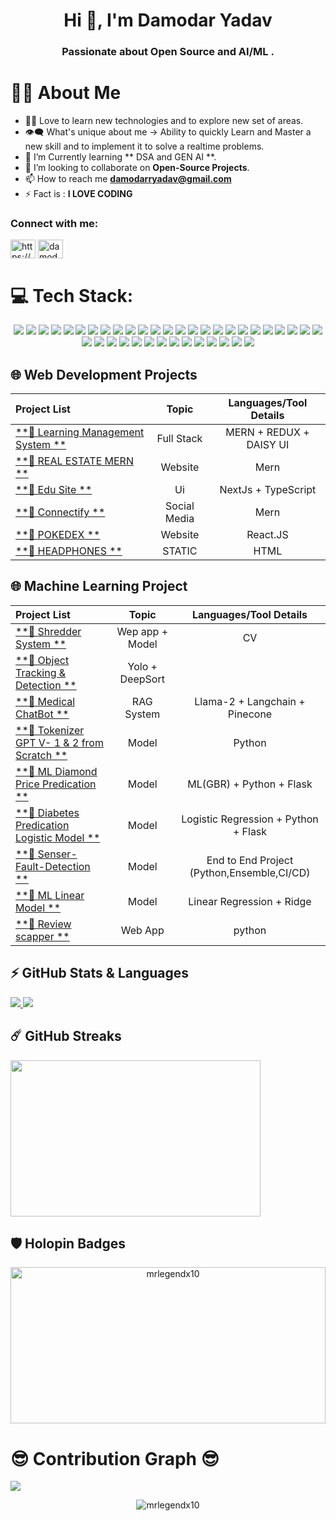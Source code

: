 <!-- # ![GitHub Banner](https://github.com/Alkaison/Alkaison/assets/98116504/e5a4cb56-1eb4-4a36-8f5b-cefffdfbd074)-->
<h1 align="center">Hi 👋, I'm Damodar Yadav</h1>
<h3 align="center">Passionate about Open Source and AI/ML .</h3>

 # 🙋‍♂️ About Me
<!-- <div><img align="right" src="https://stats.quine.sh/daemonX10/github?theme=dark" title="Quine Stats Card" alt="logo" height="330" width="320"></div> -->

- 👨‍💻 Love to learn new technologies and to explore new set of areas.
- 👁‍🗨 What's unique about me → Ability to quickly Learn and Master
  a new skill and to implement it to solve a realtime problems.
- 📘 I’m Currently learning ** DSA and GEN AI **.
- 👯 I’m looking to collaborate on **Open-Source Projects**.
- 📫 How to reach me **damodarryadav@gmail.com**
- ⚡ Fact is : **I LOVE CODING**


<h3 align="left">Connect with me:</h3>
<p align="left">
<a href="https://linkedin.com/in/https://www.linkedin.com/in/damodar-yadav-690425177" target="blank"><img align="center" src="https://raw.githubusercontent.com/rahuldkjain/github-profile-readme-generator/master/src/images/icons/Social/linked-in-alt.svg" alt="https://www.linkedin.com/in/damodar-yadav-690425177" height="30" width="40" /></a>
<a href="https://www.codechef.com/users/damodarryadav" target="blank"><img align="center" src="https://cdn.jsdelivr.net/npm/simple-icons@3.1.0/icons/codechef.svg" alt="damodarryadav" height="30" width="40" /></a>
</p>


# 💻 Tech Stack:
<p align="center">
  <img src="https://img.shields.io/badge/c++-%2300599C.svg?style=for-the-badge&logo=c%2B%2B&logoColor=white" />
  <img src="https://img.shields.io/badge/markdown-%23000000.svg?style=for-the-badge&logo=markdown&logoColor=white" />
  <img src="https://img.shields.io/badge/javascript-%23F0DB4F.svg?style=for-the-badge&logo=Javascript&logoColor=white" />
  <img src="https://img.shields.io/badge/typescript-%23007ACC.svg?style=for-the-badge&logo=typescript&logoColor=white" />
  <img src="https://img.shields.io/badge/css3-%231572B6.svg?style=for-the-badge&logo=css3&logoColor=white" />
  <img src="https://img.shields.io/badge/tailwindcss-%2338B2AC.svg?style=for-the-badge&logo=tailwind-css&logoColor=white" />
  <img src="https://img.shields.io/badge/react-%2320232a.svg?style=for-the-badge&logo=react&logoColor=%2361DAFB" />
  <img src="https://img.shields.io/badge/Context--Api-000000?style=for-the-badge&logo=react" />
  <img src="https://img.shields.io/badge/daisyui-5A0EF8?style=for-the-badge&logo=daisyui&logoColor=white" />
  <img src="https://img.shields.io/badge/redux-%23593d88.svg?style=for-the-badge&logo=redux&logoColor=white" />
  <img src="https://img.shields.io/badge/JWT-black?style=for-the-badge&logo=JSON%20web%20tokens" />
  <img src="https://img.shields.io/badge/express.js-%23404d59.svg?style=for-the-badge&logo=express&logoColor=%2361DAFB" />
  <img src="https://img.shields.io/badge/node.js-6DA55F?style=for-the-badge&logo=node.js&logoColor=white" />
  <img src="https://img.shields.io/badge/NODEMON-%23323330.svg?style=for-the-badge&logo=nodemon&logoColor=%BBDEAD" />
  <img src="https://img.shields.io/badge/Next-black?style=for-the-badge&logo=next.js&logoColor=white" />
  <img src="https://img.shields.io/badge/mysql-%23d9ead3.svg?style=for-the-badge&logo=mysql&logoColor=blue" />
  <img src="https://img.shields.io/badge/MongoDB-%234ea94b.svg?style=for-the-badge&logo=mongodb&logoColor=white" />
  <img src="https://img.shields.io/badge/Postman-FF6C37?style=for-the-badge&logo=postman&logoColor=white" />
  <img src="https://img.shields.io/badge/vercel-%23000000.svg?style=for-the-badge&logo=vercel&logoColor=white" />
  <img src="https://img.shields.io/badge/Render-%46E3B7.svg?style=for-the-badge&logo=render&logoColor=white" />
  <img src="https://img.shields.io/badge/github%20pages-121013?style=for-the-badge&logo=github&logoColor=white" />
  <img src="https://img.shields.io/badge/github%20actions-%232671E5.svg?style=for-the-badge&logo=githubactions&logoColor=white" />
  <img src="https://img.shields.io/badge/github-%23121011.svg?style=for-the-badge&logo=github&logoColor=white" />
  <img src="https://img.shields.io/badge/Socket.io-black?style=for-the-badge&logo=socket.io&badgeColor=010101" />
<!--   <img src="https://img.shields.io/badge/docker-%230db7ed.svg?style=for-the-badge&logo=docker&logoColor=white" />
  <img src="https://img.shields.io/badge/kubernetes-%23326ce5.svg?style=for-the-badge&logo=kubernetes&logoColor=white" /> -->
<!--   <img src="https://img.shields.io/badge/AWS-%23FF9900.svg?style=for-the-badge&logo=amazon-aws&logoColor=white" /> -->
  <img src="https://img.shields.io/badge/python-3670A0?style=for-the-badge&logo=python&logoColor=ffdd54" />
  <img src="https://img.shields.io/badge/flask-%23000.svg?style=for-the-badge&logo=flask&logoColor=white" />
  <img src="https://img.shields.io/badge/numpy-%23013243.svg?style=for-the-badge&logo=numpy&logoColor=white" />
<!--   <img src="https://img.shields.io/badge/SciPy-%230C55A5.svg?style=for-the-badge&logo=scipy&logoColor=%white" /> -->
  <img src="https://img.shields.io/badge/pandas-%23150458.svg?style=for-the-badge&logo=pandas&logoColor=white" />
  <img src="https://img.shields.io/badge/Matplotlib-%23ffffff.svg?style=for-the-badge&logo=Matplotlib&logoColor=black" />
  <img src="https://img.shields.io/badge/Seaborn-%23ffffff.svg?style=for-the-badge&logo=Seaborn&logoColor=black" />
  <img src="https://img.shields.io/badge/Plotly-%233F4F75.svg?style=for-the-badge&logo=plotly&logoColor=white" />
  <img src="https://img.shields.io/badge/scikit--learn-%23F7931E.svg?style=for-the-badge&logo=scikit-learn&logoColor=white" />
  <img src="https://img.shields.io/badge/Keras-%23D00000.svg?style=for-the-badge&logo=Keras&logoColor=white" />
  <img src="https://img.shields.io/badge/TensorFlow-%23FF6F00.svg?style=for-the-badge&logo=TensorFlow&logoColor=white" />
  <img src="https://img.shields.io/badge/PyTorch-%23EE4C2C.svg?style=for-the-badge&logo=PyTorch&logoColor=white" />
  <img src="https://img.shields.io/badge/opencv-%23white.svg?style=for-the-badge&logo=opencv&logoColor=white" />
  <img src="https://img.shields.io/badge/mlflow-%23d9ead3.svg?style=for-the-badge&logo=numpy&logoColor=blue" />
<!--   <img src="https://img.shields.io/badge/cassandra-%231287B1.svg?style=for-the-badge&logo=apache-cassandra&logoColor=white" /> -->
  <img src="https://img.shields.io/badge/Anaconda-%2344A833.svg?style=for-the-badge&logo=anaconda&logoColor=white" />
<!--   <img src="https://img.shields.io/badge/power_bi-F2C811?style=for-the-badge&logo=powerbi&logoColor=black" /> -->
  <img src="https://img.shields.io/badge/cisco-%23049fd9.svg?style=for-the-badge&logo=cisco&logoColor=black" />
<!--   <img src="https://img.shields.io/badge/-Arduino-00979D?style=for-the-badge&logo=Arduino&logoColor=white" /> -->
</p>




## 🌐 Web Development Projects 

| Project List | Topic | Languages/Tool Details |
| :--- | :---: | :---: |
| [**🔗 Learning Management System **](https://learning-management-system-self-mu.vercel.app/) | Full Stack | MERN + REDUX + DAISY UI |
| [**🔗 REAL ESTATE MERN **](https://project-mern-deploy-silk.vercel.app/) | Website | Mern |
| [**🔗 Edu Site **](https://next-js-coral-three-67.vercel.app/) | Ui  | NextJs + TypeScript |
| [**🔗 Connectify **](https://connectify-six.vercel.app/) | Social Media  | Mern |
| [**🔗 POKEDEX **](https://pokedex-pearl-six.vercel.app/) | Website | React.JS  |
| [**🔗 HEADPHONES **](https://pw-skill-assignment.vercel.app/) | STATIC | HTML |

## 🌐 Machine Learning Project 

| Project List | Topic | Languages/Tool Details |
| :--- | :---: | :---: |
| [**🔗 Shredder System **](https://github.com/daemonX10/PROJECTS/tree/master/Computer%20Vision/shredder%20System) | Wep app + Model | CV |
| [**🔗 Object Tracking & Detection **](https://github.com/daemonX10/PROJECTS/tree/master/Computer%20Vision/Yolo%205%20Object%20tracking%20DeepSort/deepSort_with_yolov5) | Yolo + DeepSort |
| [**🔗 Medical ChatBot **](https://github.com/daemonX10/PROJECTS/tree/master/GEN%20AI%20and%20LLM/End-to-end-Medical-Chatbot-using-Llama2) | RAG System | Llama-2 + Langchain + Pinecone |
| [**🔗 Tokenizer GPT V- 1 & 2 from Scratch **]() | Model | Python |
| [**🔗 ML Diamond Price Predication **](https://diamond-price-predication-model.onrender.com/) | Model | ML(GBR) + Python + Flask |
| [**🔗 Diabetes Predication Logistic Model **](https://diabetes-predication-model-logistic-reg.onrender.com) | Model | Logistic Regression + Python + Flask|
| [**🔗 Senser-Fault-Detection **](https://github.com/daemonX10/Senser-Fault-Detection) | Model | End to End Project (Python,Ensemble,CI/CD) |
| [**🔗 ML Linear Model **](https://linear-ml-model-algerian-forest-1.onrender.com/) | Model | Linear Regression + Ridge |
| [**🔗 Review scapper **](https://github.com/daemonX10/review-scrapper-aws-main) | Web App | python |



## ⚡ GitHub Stats & Languages

  <a href="https://github.com/anuraghazra/github-readme-stats" title="GitHub Stats Card">
  	<img  src="https://github-readme-stats.vercel.app/api?username=daemonX10&show_icons=true&theme=react&show=reviews">
  </a>
  <a href="https://github.com/anuraghazra/github-readme-stats" title="GitHub Top Languages Card">
   	<img  src="https://github-readme-stats.vercel.app/api/top-langs/?username=daemonX10&layout=compact&theme=react&langs_count=10&hide=html,css,scss,ruby,shell&card_width=400">
  </a>

## ☄️ GitHub Streaks

  <a href="https://github.com/DenverCoder1/github-readme-streak-stats" title="GitHub Streak Stats">
  	<img height="250px" width="400" src="https://streak-stats.demolab.com?user=daemonX10&theme=tokyonight&border_radius=8&date_format=j%20M%5B%20Y%5D&card_width=550)](https://git.io/streak-stats">
  </a>

## 🛡️ Holopin Badges
<p align="center"> <img src="https://holopin.me/mrlegendx10" alt="mrlegendx10" width="100%" height="250" /> </p>

#  😎 Contribution Graph 😎

![](https://github-readme-activity-graph.vercel.app/graph?username=daemonX10&bg_color=101820&color=89ABE3&line=FEE715&point=FFFFFF&hide_border=true)

<p align="center"> <img src="https://komarev.com/ghpvc/?username=daemonX10&label=Profile%20views&color=0e75b6&style=flat" alt="mrlegendx10" /> </p>

